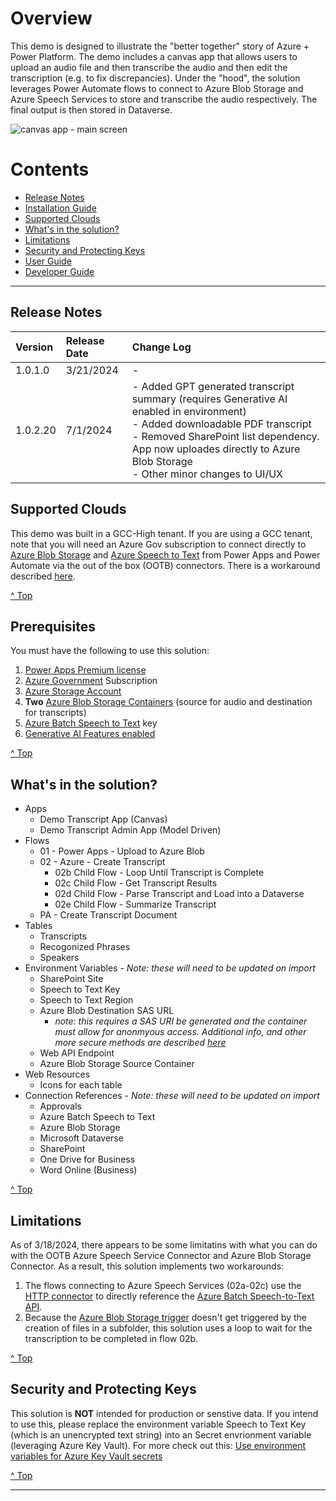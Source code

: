 # Overview
This demo is designed to illustrate the "better together" story of Azure + Power Platform.  The demo includes a canvas app that allows users to upload an audio file and then transcribe the audio and then edit the transcription (e.g. to fix discrepancies). Under the "hood", the solution leverages Power Automate flows to connect to Azure Blob Storage and Azure Speech Services to store and transcribe the audio respectively.  The final output is then stored in Dataverse.

![canvas app - main screen](https://github.com/microsoft/Federal-Business-Applications/assets/12347531/80570fa5-7517-4e8c-8ece-fad400505d01)

# Contents
- [Release Notes](#release-notes)
- [Installation Guide](installation-guide.md)
- [Supported Clouds](#supported-clouds)
- [What's in the solution?](#whats-in-the-solution)
- [Limitations](#limitations)
- [Security and Protecting Keys](#security-and-protecting-keys)
- [User Guide](user-guide.md)
- [Developer Guide](developer-guide.md)

***

## Release Notes
| Version | Release Date | Change Log |
| :------ | :---------- | :--------- |
| 1.0.1.0 | 3/21/2024 | - | 
| 1.0.2.20 | 7/1/2024 | - Added GPT generated transcript summary (requires Generative AI enabled in environment) <br> - Added downloadable PDF transcript <br> - Removed SharePoint list dependency. App now uploades directly to Azure Blob Storage <br> - Other minor changes to UI/UX|

## Supported Clouds
This demo was built in a GCC-High tenant.  If you are using a GCC tenant, note that you will need an Azure Gov subscription to connect directly to [Azure Blob Storage](https://powerautomate.microsoft.com/en-us/connectors/details/shared_azureblob/azure-blob-storage/) and [Azure Speech to Text](https://powerautomate.microsoft.com/en-us/connectors/details/shared_cognitiveservicesspe/azure-batch-speech-to-text/) from Power Apps and Power Automate via the out of the box (OOTB) connectors.  There is a workaround described [here](https://github.com/microsoft/Federal-Business-Applications/wiki/PowerApps-Connecting-from-GCC-to-any-Endpoint-including-Commercial-Azure). 

[^ Top](#contents)

## Prerequisites
You must have the following to use this solution:
1. [Power Apps Premium license](https://powerapps.microsoft.com/en-us/pricing/)
2. [Azure Government](https://azure.microsoft.com/en-us/explore/global-infrastructure/government/) Subscription
3. [Azure Storage Account](https://learn.microsoft.com/en-us/azure/storage/common/storage-account-overview)
4. **Two** [Azure Blob Storage Containers](https://learn.microsoft.com/en-us/azure/storage/blobs/storage-blobs-introduction) (source for audio and destination for transcripts)
5. [Azure Batch Speech to Text](https://learn.microsoft.com/en-us/azure/ai-services/speech-service/batch-transcription) key
6. [Generative AI Features enabled](https://github.com/microsoft/Federal-Business-Applications/blob/main/whitepapers/copilot/README.md#phase-1-opt-in-with-azure-commercial-azure-openai)
   
[^ Top](#contents)

## What's in the solution?
- Apps
  - Demo Transcript App (Canvas)
  - Demo Transcript Admin App (Model Driven)
- Flows
  - 01 - Power Apps - Upload to Azure Blob
  - 02 - Azure - Create Transcript
    - 02b Child Flow - Loop Until Transcript is Complete
    - 02c Child Flow - Get Transcript Results
    - 02d Child Flow - Parse Transcript and Load into a Dataverse
    - 02e Child Flow - Summarize Transcript
  - PA - Create Transcript Document
- Tables
  - Transcripts
  - Recogonized Phrases
  - Speakers
- Environment Variables - *Note: these will need to be updated on import*
  - SharePoint Site
  - Speech to Text Key
  - Speech to Text Region
  - Azure Blob Destination SAS URL
    - *note: this requires a SAS URI be generated and the container must allow for anonmyous access.  Additional info, and other more secure methods are described [here](https://learn.microsoft.com/en-us/azure/ai-services/speech-service/batch-transcription-create?pivots=rest-api#specify-a-destination-container-url)*
  - Web API Endpoint
  - Azure Blob Storage Source Container
- Web Resources
  - Icons for each table
- Connection References - *Note: these will need to be updated on import*
  - Approvals 
  - Azure Batch Speech to Text
  - Azure Blob Storage
  - Microsoft Dataverse
  - SharePoint
  - One Drive for Business
  - Word Online (Business)

[^ Top](#contents)

## Limitations
As of 3/18/2024, there appears to be some limitatins with what you can do with the OOTB Azure Speech Service Connector and Azure Blob Storage Connector.  As a result, this solution implements two workarounds:
1. The flows connecting to Azure Speech Services (02a-02c) use the [HTTP connector](https://learn.microsoft.com/en-us/training/modules/http-connectors/) to directly reference the [Azure Batch Speech-to-Text API](https://learn.microsoft.com/en-us/azure/ai-services/speech-service/batch-transcription).
2. Because the [Azure Blob Storage trigger](https://learn.microsoft.com/en-us/connectors/azureblob/#triggers) doesn't get triggered by the creation of files in a subfolder, this solution uses a loop to wait for the transcription to be completed in flow 02b.

[^ Top](#contents)

## Security and Protecting Keys
This solution is **NOT** intended for production or senstive data. If you intend to use this, please replace the environment variable Speech to Text Key (which is an unencrypted text string) into an Secret envrionment variable (leveraging Azure Key Vault). For more check out this: [Use environment variables for Azure Key Vault secrets](https://learn.microsoft.com/en-us/power-apps/maker/data-platform/environmentvariables-azure-key-vault-secrets)

[^ Top](#contents)
***




